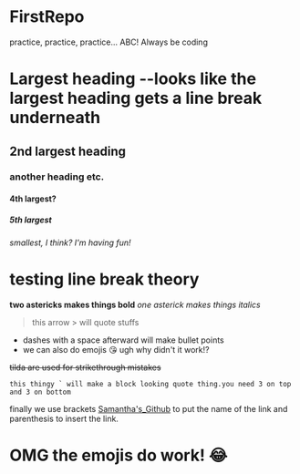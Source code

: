 # FirstRepo
practice, practice, practice...
ABC! Always be coding 
# Largest heading --looks like the largest heading gets a line break underneath
## 2nd largest heading

### another heading etc.

#### 4th largest?

##### 5th largest

###### smallest, I think? I'm having fun!

# testing line break theory

**two astericks makes things bold** 
*one asterick makes things italics*
>this arrow > will quote stuffs

- dashes with a space afterward will make bullet points
- we can also do emojis
:kissing_heart: 
ugh why didn't it work!?

~~tilda are used for strikethrough mistakes~~

```
this thingy ` will make a block looking quote thing.you need 3 on top and 3 on bottom
```
finally we use brackets [Samantha's_Github](https://github.com/oliva-sam/FirstRepo) to put the name of the link and parenthesis to insert the link. 

# OMG the emojis do work! :joy:










